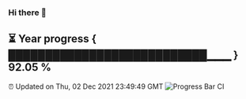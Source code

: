 ### Hi there 👋
⏳ Year progress { ███████████████████████████▁▁▁ } 92.05 %
---
⏰ Updated on Thu, 02 Dec 2021 23:49:49 GMT
![Progress Bar CI](https://github.com/liununu/liununu/workflows/Progress%20Bar%20CI/badge.svg)
